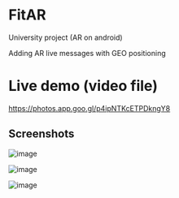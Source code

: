 # FitAR
University project (AR on android)

Adding AR live messages with GEO positioning

# Live demo (video file)

https://photos.app.goo.gl/p4ipNTKcETPDkngY8


## Screenshots

![image](https://user-images.githubusercontent.com/35331284/175790130-5a51f154-1554-46e3-ae87-dee2263bc0d7.png)

![image](https://user-images.githubusercontent.com/35331284/175790134-9dd1a8fd-cc2b-4a9e-963a-e24232b12d47.png)

![image](https://user-images.githubusercontent.com/35331284/175790141-6e6b7964-3a80-4c03-9afa-f3997e16b5eb.png)
